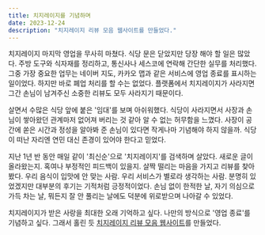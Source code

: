 ```yaml
---
title: 치지레이지를 기념하며
date: 2023-12-24
description: "치지레이지 리뷰 모음 웹사이트를 만들었다."
---
```

치지레이지 마지막 영업을 무사히 마쳤다. 식당 문은 닫았지만 당장 해야 할 일은 많았다. 주방 도구와 식자재를 정리하고, 통신사나 세스코에 연락해 간단한 실무를 처리했다. 그중 가장 중요한 업무는 네이버 지도, 카카오 맵과 같은 서비스에 영업 종료를 표시하는 일이었다. 하지만 바로 폐업 처리를 할 수는 없었다. 플랫폼에서 치지레이지가 사라지면 그간 손님이 남겨주신 소중한 리뷰도 모두 사라지기 때문이다.

살면서 수많은 식당 앞에 붙은 '임대'를 보며 아쉬워했다. 식당이 사라지면서 사장과 손님이 쌓아왔던 관계마저 없어져 버리는 것 같아 알 수 없는 허무함을 느꼈다. 사장이 공간에 쏟은 시간과 정성을 알아봐 준 손님이 있다면 작게나마 기념해야 하지 않을까. 식당이 떠난 자리엔 연민 대신 존경이 있어야 한다고 믿었다.

지난 1년 반 동안 매일 같이 '최신순'으로 '치지레이지'를 검색하며 살았다. 새로운 글이 올라왔는지. 혹여나 부정적인 피드백이 있을지. 살짝 떨리는 마음을 가지고 리뷰를 찾아봤다. 우리 음식이 입맛에 안 맞는 사람. 우리 서비스가 별로라 생각하는 사람. 분명히 있었겠지만 대부분의 후기는 기적처럼 긍정적이었다. 손님 없이 한적한 날, 자기 의심으로 가득 차는 날, 뭐든지 잘 안 풀리는 날에도 덕분에 위로받으며 나아갈 수 있었다.

치지레이지가 받은 사랑을 최대한 오래 기억하고 싶다. 나만의 방식으로 '영업 종료'를 기념하고 싶다. 그래서 홀린 듯 [치지레이지 리뷰 모음 웹사이트](https://reviews.cheesylazy.com)를 만들었다.

